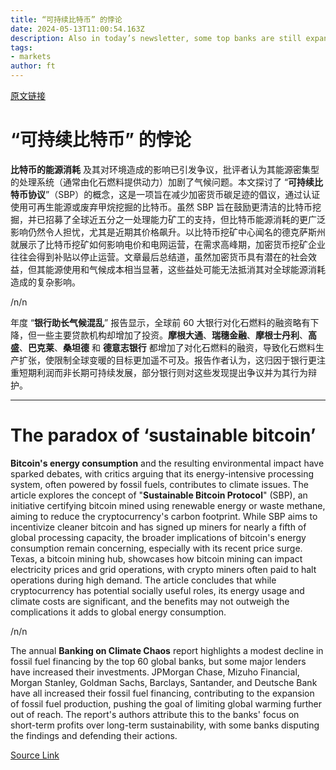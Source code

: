 ```yaml
---
title: “可持续比特币” 的悖论
date: 2024-05-13T11:00:54.163Z
description: Also in today’s newsletter, some top banks are still expanding in fossil fuel finance, says a new report
tags: 
- markets
author: ft
---
```


[原文链接](https://ft.com/content/17df0570-e573-4990-b3ab-f1d54c8e55e4)

# “可持续比特币” 的悖论 

**比特币的能源消耗** 及其对环境造成的影响已引发争议，批评者认为其能源密集型的处理系统（通常由化石燃料提供动力）加剧了气候问题。本文探讨了 “**可持续比特币协议**”（SBP）的概念，这是一项旨在减少加密货币碳足迹的倡议，通过认证使用可再生能源或废弃甲烷挖掘的比特币。虽然 SBP 旨在鼓励更清洁的比特币挖掘，并已招募了全球近五分之一处理能力矿工的支持，但比特币能源消耗的更广泛影响仍然令人担忧，尤其是近期其价格飙升。以比特币挖矿中心闻名的德克萨斯州就展示了比特币挖矿如何影响电价和电网运营，在需求高峰期，加密货币挖矿企业往往会得到补贴以停止运营。文章最后总结道，虽然加密货币具有潜在的社会效益，但其能源使用和气候成本相当显著，这些益处可能无法抵消其对全球能源消耗造成的复杂影响。 

/n/n

年度 “**银行助长气候混乱**” 报告显示，全球前 60 大银行对化石燃料的融资略有下降，但一些主要贷款机构却增加了投资。**摩根大通**、**瑞穗金融**、**摩根士丹利**、**高盛**、**巴克莱**、**桑坦德** 和 **德意志银行** 都增加了对化石燃料的融资，导致化石燃料生产扩张，使限制全球变暖的目标更加遥不可及。报告作者认为，这归因于银行更注重短期利润而非长期可持续发展，部分银行则对这些发现提出争议并为其行为辩护。

---

# The paradox of ‘sustainable bitcoin’ 

**Bitcoin's energy consumption** and the resulting environmental impact have sparked debates, with critics arguing that its energy-intensive processing system, often powered by fossil fuels, contributes to climate issues. The article explores the concept of "**Sustainable Bitcoin Protocol**" (SBP), an initiative certifying bitcoin mined using renewable energy or waste methane, aiming to reduce the cryptocurrency's carbon footprint. While SBP aims to incentivize cleaner bitcoin and has signed up miners for nearly a fifth of global processing capacity, the broader implications of bitcoin's energy consumption remain concerning, especially with its recent price surge. Texas, a bitcoin mining hub, showcases how bitcoin mining can impact electricity prices and grid operations, with crypto miners often paid to halt operations during high demand. The article concludes that while cryptocurrency has potential socially useful roles, its energy usage and climate costs are significant, and the benefits may not outweigh the complications it adds to global energy consumption. 

/n/n

The annual **Banking on Climate Chaos** report highlights a modest decline in fossil fuel financing by the top 60 global banks, but some major lenders have increased their investments. JPMorgan Chase, Mizuho Financial, Morgan Stanley, Goldman Sachs, Barclays, Santander, and Deutsche Bank have all increased their fossil fuel financing, contributing to the expansion of fossil fuel production, pushing the goal of limiting global warming further out of reach. The report's authors attribute this to the banks' focus on short-term profits over long-term sustainability, with some banks disputing the findings and defending their actions.

[Source Link](https://ft.com/content/17df0570-e573-4990-b3ab-f1d54c8e55e4)

